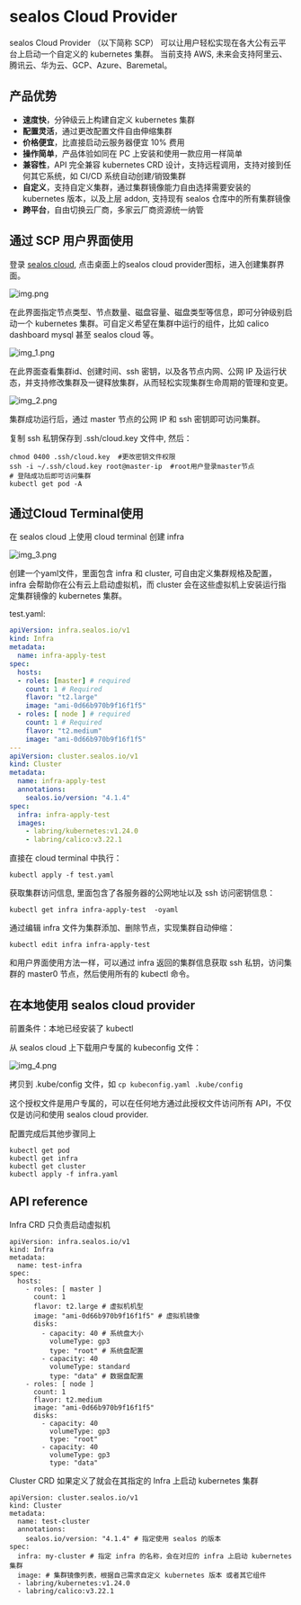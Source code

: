 # sealos Cloud Provider

sealos Cloud Provider （以下简称 SCP）
可以让用户轻松实现在各大公有云平台上启动一个自定义的 kubernetes 集群。
当前支持 AWS, 未来会支持阿里云、腾讯云、华为云、GCP、Azure、Baremetal。

## 产品优势

* **速度快**，分钟级云上构建自定义 kubernetes 集群
* **配置灵活**，通过更改配置文件自由伸缩集群
* **价格便宜**，比直接启动云服务器便宜 10% 费用
* **操作简单**，产品体验如同在 PC 上安装和使用一款应用一样简单
* **兼容性**，API 完全兼容 kubernetes CRD 设计，支持远程调用，支持对接到任何其它系统，如 CI/CD 系统自动创建/销毁集群
* **自定义**，支持自定义集群，通过集群镜像能力自由选择需要安装的 kubernetes 版本，以及上层 addon, 支持现有 sealos 仓库中的所有集群镜像
* **跨平台**，自由切换云厂商，多家云厂商资源统一纳管


## 通过 SCP 用户界面使用

登录 [sealos cloud](https://cloud.sealos.io), 点击桌面上的sealos cloud provider图标，进入创建集群界面。

![img.png](img.png)

在此界面指定节点类型、节点数量、磁盘容量、磁盘类型等信息，即可分钟级别启动一个 kubernetes 集群。可自定义希望在集群中运行的组件，比如 calico dashboard mysql 甚至 sealos cloud 等。

![img_1.png](img_1.png)

在此界面查看集群id、创建时间、ssh 密钥，以及各节点内网、公网 IP 及运行状态，并支持修改集群及一键释放集群，从而轻松实现集群生命周期的管理和变更。

![img_2.png](img_2.png)

集群成功运行后，通过 master 节点的公网 IP 和 ssh 密钥即可访问集群。

复制 ssh 私钥保存到 .ssh/cloud.key 文件中, 然后：
```shell
chmod 0400 .ssh/cloud.key  #更改密钥文件权限
ssh -i ~/.ssh/cloud.key root@master-ip  #root用户登录master节点
# 登陆成功后即可访问集群
kubectl get pod -A
```

## 通过Cloud Terminal使用

在 sealos cloud 上使用 cloud terminal 创建 infra

![img_3.png](img_3.png)

创建一个yaml文件，里面包含 infra 和 cluster, 可自由定义集群规格及配置，infra 会帮助你在公有云上启动虚拟机，而 cluster 会在这些虚拟机上安装运行指定集群镜像的 kubernetes 集群。

test.yaml:
```yaml
apiVersion: infra.sealos.io/v1
kind: Infra
metadata:
  name: infra-apply-test
spec:
  hosts:
  - roles: [master] # required
    count: 1 # Required
    flavor: "t2.large"
    image: "ami-0d66b970b9f16f1f5"
  - roles: [ node ] # required
    count: 1 # Required
    flavor: "t2.medium"
    image: "ami-0d66b970b9f16f1f5"
---
apiVersion: cluster.sealos.io/v1
kind: Cluster
metadata:
  name: infra-apply-test
  annotations:
    sealos.io/version: "4.1.4"
spec:
  infra: infra-apply-test
  images:
    - labring/kubernetes:v1.24.0
    - labring/calico:v3.22.1
```

直接在 cloud terminal 中执行：
```shell
kubectl apply -f test.yaml
```

获取集群访问信息, 里面包含了各服务器的公网地址以及 ssh 访问密钥信息：
```shell
kubectl get infra infra-apply-test  -oyaml
```

通过编辑 infra 文件为集群添加、删除节点，实现集群自动伸缩：
```shell
kubectl edit infra infra-apply-test
```

和用户界面使用方法一样，可以通过 infra 返回的集群信息获取 ssh 私钥，访问集群的 master0 节点，然后使用所有的 kubectl 命令。


## 在本地使用 sealos cloud provider

前置条件：本地已经安装了 kubectl

从 sealos cloud 上下载用户专属的 kubeconfig 文件：

![img_4.png](img_4.png)

拷贝到 .kube/config 文件，如 `cp kubeconfig.yaml .kube/config`

这个授权文件是用户专属的，可以在任何地方通过此授权文件访问所有 API，不仅仅是访问和使用 sealos cloud provider.

配置完成后其他步骤同上

```shell
kubectl get pod
kubectl get infra
kubectl get cluster
kubectl apply -f infra.yaml
```

## API reference

Infra CRD 只负责启动虚拟机
```shell
apiVersion: infra.sealos.io/v1
kind: Infra
metadata:
  name: test-infra
spec:
  hosts:
    - roles: [ master ]
      count: 1
      flavor: t2.large # 虚拟机机型
      image: "ami-0d66b970b9f16f1f5" # 虚拟机镜像
      disks:
        - capacity: 40 # 系统盘大小
          volumeType: gp3
          type: "root" # 系统盘配置
        - capacity: 40
          volumeType: standard
          type: "data" # 数据盘配置
    - roles: [ node ]
      count: 1
      flavor: t2.medium
      image: "ami-0d66b970b9f16f1f5"
      disks:
        - capacity: 40
          volumeType: gp3
          type: "root"
        - capacity: 40
          volumeType: gp3
          type: "data"
```

Cluster CRD 如果定义了就会在其指定的 Infra 上启动 kubernetes 集群

```shell
apiVersion: cluster.sealos.io/v1
kind: Cluster
metadata:
  name: test-cluster
  annotations:
    sealos.io/version: "4.1.4" # 指定使用 sealos 的版本
spec:
  infra: my-cluster # 指定 infra 的名称，会在对应的 infra 上启动 kubernetes 集群
  image: # 集群镜像列表，根据自己需求自定义 kubernetes 版本 或者其它组件
  - labring/kubernetes:v1.24.0
  - labring/calico:v3.22.1
```